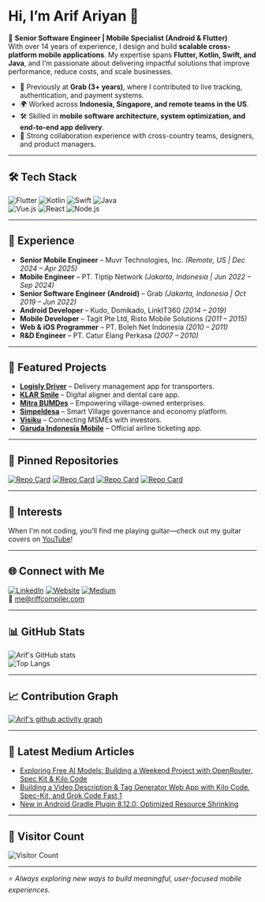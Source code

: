 # Hi, I’m Arif Ariyan 👋  

🚀 **Senior Software Engineer | Mobile Specialist (Android & Flutter)**  
With over 14 years of experience, I design and build **scalable cross-platform mobile applications**. My expertise spans **Flutter, Kotlin, Swift, and Java**, and I’m passionate about delivering impactful solutions that improve performance, reduce costs, and scale businesses.  

- 💼 Previously at **Grab (3+ years)**, where I contributed to live tracking, authentication, and payment systems.  
- 🌍 Worked across **Indonesia, Singapore, and remote teams in the US**.  
- 🛠 Skilled in **mobile software architecture, system optimization, and end-to-end app delivery**.  
- 🤝 Strong collaboration experience with cross-country teams, designers, and product managers.  

---

## 🛠️ Tech Stack
![Flutter](https://img.shields.io/badge/Flutter-02569B?style=for-the-badge&logo=flutter&logoColor=white)
![Kotlin](https://img.shields.io/badge/Kotlin-0095D5?style=for-the-badge&logo=kotlin&logoColor=white)
![Swift](https://img.shields.io/badge/Swift-FA7343?style=for-the-badge&logo=swift&logoColor=white)
![Java](https://img.shields.io/badge/Java-007396?style=for-the-badge&logo=java&logoColor=white)  
![Vue.js](https://img.shields.io/badge/Vue.js-35495E?style=for-the-badge&logo=vuedotjs&logoColor=4FC08D)
![React](https://img.shields.io/badge/React-20232A?style=for-the-badge&logo=react&logoColor=61DAFB)
![Node.js](https://img.shields.io/badge/Node.js-339933?style=for-the-badge&logo=nodedotjs&logoColor=white)

---

## 📌 Experience
- **Senior Mobile Engineer** – Muvr Technologies, Inc. *(Remote, US | Dec 2024 – Apr 2025)*  
- **Mobile Engineer** – PT. Tiptip Network *(Jakarta, Indonesia | Jun 2022 – Sep 2024)*  
- **Senior Software Engineer (Android)** – Grab *(Jakarta, Indonesia | Oct 2019 – Jun 2022)*  
- **Android Developer** – Kudo, Domikado, LinkIT360 *(2014 – 2019)*  
- **Mobile Developer** – Tagit Pte Ltd, Risto Mobile Solutions *(2011 – 2015)*  
- **Web & iOS Programmer** – PT. Boleh Net Indonesia *(2010 – 2011)*  
- **R&D Engineer** – PT. Catur Elang Perkasa *(2007 – 2010)*  

---

## 📱 Featured Projects
- [**Logisly Driver**](https://play.google.com/store/apps/details?id=com.logisly.driver) – Delivery management app for transporters.  
- [**KLAR Smile**](https://play.google.com/store/apps/details?id=com.klar.klarsmile&hl=en_US) – Digital aligner and dental care app.  
- [**Mitra BUMDes**](https://play.google.com/store/apps/details?id=com.bumdes&hl=en_US) – Empowering village-owned enterprises.  
- [**Simpeldesa**](https://play.google.com/store/apps/details?id=com.simpeldesa&hl=en_US) – Smart Village governance and economy platform.  
- [**Visiku**](https://play.google.com/store/apps/details?id=com.simpeldesa&hl=en_US) – Connecting MSMEs with investors.  
- [**Garuda Indonesia Mobile**](https://play.google.com/store/apps/details?id=com.simpeldesa&hl=en_US) – Official airline ticketing app.  

---

## 📌 Pinned Repositories
[![Repo Card](https://github-readme-stats.vercel.app/api/pin/?username=obiwancenobi&repo=free_models&theme=tokyonight)](https://github.com/obiwancenobi/free_models) [![Repo Card](https://github-readme-stats.vercel.app/api/pin/?username=obiwancenobi&repo=readme-generator&theme=tokyonight)](https://github.com/obiwancenobi/readme-generator) [![Repo Card](https://github-readme-stats.vercel.app/api/pin/?username=obiwancenobi&repo=nobar&theme=tokyonight)](https://github.com/obiwancenobi/nobar) [![Repo Card](https://github-readme-stats.vercel.app/api/pin/?username=obiwancenobi&repo=Github-Space&theme=tokyonight)](https://github.com/obiwancenobi/rGithub-Space)

---

## 🎸 Interests
When I'm not coding, you’ll find me playing guitar—check out my guitar covers on [YouTube](https://www.youtube.com/@ArifAriyan)!

---

## 🌐 Connect with Me
[![LinkedIn](https://img.shields.io/badge/LinkedIn-0A66C2?style=for-the-badge&logo=linkedin&logoColor=white)](https://linkedin.com/in/arif-ariyan)
[![Website](https://img.shields.io/badge/Website-000000?style=for-the-badge&logo=vercel&logoColor=white)](https://riffcompiler.com)
[![Medium](https://img.shields.io/badge/Medium-12100E?style=for-the-badge&logo=medium&logoColor=white)](https://medium.com/@obiwancenobi)  
📧 [me@riffcompiler.com](mailto:me@riffcompiler.com)  

---

## 📊 GitHub Stats
![Arif's GitHub stats](https://github-readme-stats.vercel.app/api?username=obiwancenobi&show_icons=true&theme=tokyonight)  
![Top Langs](https://github-readme-stats.vercel.app/api/top-langs/?username=obiwancenobi&layout=compact&theme=tokyonight)  

---

## 📈 Contribution Graph
[![Arif's github activity graph](https://github-readme-activity-graph.vercel.app/graph?username=obiwancenobi&theme=tokyo-night)](https://github.com/ashutosh00710/github-readme-activity-graph)

---

## 📝 Latest Medium Articles
<!-- BLOG-POST-LIST:START -->
- [Exploring Free AI Models: Building a Weekend Project with OpenRouter, Spec Kit &amp; Kilo Code](https://medium.com/@obiwancenobi/exploring-free-ai-models-building-a-weekend-project-with-openrouter-spec-kit-kilo-code-886898103d50?source=rss-644b30790706------2)
- [Building a Video Description &amp; Tag Generator Web App with Kilo Code, Spec-Kit, and Grok Code Fast 1](https://medium.com/@obiwancenobi/building-a-video-description-tag-generator-web-app-with-kilo-code-spec-kit-and-grok-code-fast-1-0c42801f3342?source=rss-644b30790706------2)
- [New in Android Gradle Plugin 8.12.0: Optimized Resource Shrinking](https://medium.com/@obiwancenobi/new-in-android-gradle-plugin-8-12-0-optimized-resource-shrinking-278c5ef48a36?source=rss-644b30790706------2)
<!-- BLOG-POST-LIST:END -->

---

## 👀 Visitor Count
![Visitor Count](https://komarev.com/ghpvc/?username=obiwancenobi&color=blue&style=flat-square)

---

⭐️ *Always exploring new ways to build meaningful, user-focused mobile experiences.*
